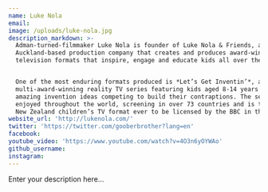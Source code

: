 ```yaml
---
name: Luke Nola
email:
image: /uploads/luke-nola.jpg
description_markdown: >-
  Adman-turned-filmmaker Luke Nola is founder of Luke Nola & Friends, an
  Auckland-based production company that creates and produces award-winning
  television formats that inspire, engage and educate kids all over the world.


  One of the most enduring formats produced is *Let’s Get Inventin’*, a
  multi-award-winning reality TV series featuring kids aged 8-14 years with
  amazing invention ideas competing to build their contraptions. The series is
  enjoyed throughout the world, screening in over 73 countries and is the first
  New Zealand children’s TV format ever to be licensed by the BBC in the UK.
website_url: 'http://lukenola.com/'
twitter: 'https://twitter.com/gooberbrother?lang=en'
facebook:
youtube_video: 'https://www.youtube.com/watch?v=4O3n6yOYWAo'
github_username:
instagram:
---
```


Enter your description here...
